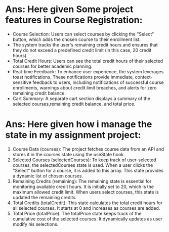 # Ans: Here given Some project features in Course Registration:


- Course Selection: Users can select courses by clicking the "Select" button, which adds the chosen course to their enrollment list.
- The system tracks the user's remaining credit hours and ensures that they do not exceed a predefined credit limit (in this case, 20 credit hours).
- Total Credit Hours: Users can see the total credit hours of their selected courses for better academic planning.
- Real-time Feedback: To enhance user experience, the system leverages toast notifications. These notifications provide immediate, context-sensitive feedback to users, including notifications of successful course enrollments, warnings about credit limit breaches, and alerts for zero remaining credit balance.
- Cart Summary: A separate cart section displays a summary of the selected courses,remaining credit balance, and total price.

# Ans: Here given how i manage the state in my assignment project:


1. Course Data (courses): The project fetches course data from an API and stores it in the courses state using the useState hook.
2. Selected Courses (selectedCourses): To keep track of user-selected courses, the selectedCourses state is used. When a user clicks the "Select" button for a course, it is added to this array. This state provides a dynamic list of chosen courses.
3. Remaining Credits (remaining): The remaining state is essential for monitoring available credit hours. It is initially set to 20, which is the maximum allowed credit limit. When users select courses, this state is updated  the remaining credits.
4. Total Credits (totalCredit): This state calculates the total credit hours for all selected courses. It starts at 0 and increases as courses are added.
5. Total Price (totalPrice): The totalPrice state keeps track of the cumulative cost of the selected courses. It dynamically updates as user modify his selections.
